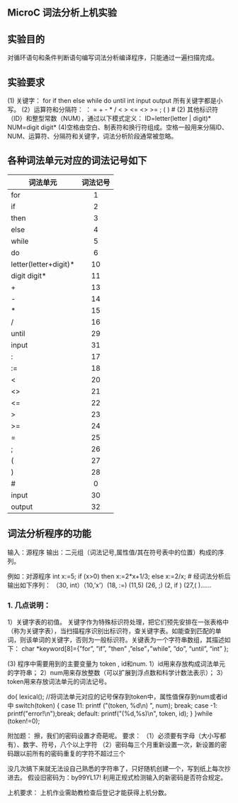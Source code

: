 ## MicroC 词法分析上机实验

## 实验目的

对循环语句和条件判断语句编写词法分析编译程序，只能通过一遍扫描完成。 

## 实验要求

(1)	关键字：
for    if    then  else  while    do    until    int    input    output
所有关键字都是小写。
(2）运算符和分隔符：
  ：  =   +   -   *    /   <    >   <=   <>    >=    ;    (  )   #
(2)	其他标识符（ID）和整型常数（NUM），通过以下模式定义：
ID=letter(letter | digit)*
NUM=digit digit*
(4)空格由空白、制表符和换行符组成。空格一般用来分隔ID、NUM、运算符、分隔符和关键字，词法分析阶段通常被忽略。

## 各种词法单元对应的词法记号如下

| 词法单元 | 词法记号 |
| --- | :---:|
| for | 1 |
| if | 2 |
| then | 3 |
| else |4 |
| while | 5 |
| do | 6 |
| letter(letter+digit)* | 10 |
| digit digit* | 11 |
| + | 13 |
| - | 14 |
| \* | 15 |
| / | 16 |
| until | 29 |
| input | 31 |
| : | 17 |
| := | 18 |
| < | 20 |
| <> | 21 |
| <= | 22 |
| \> | 23 |
| \>= | 24 |
| = | 25 |
| ; | 26 |
| ( | 27 |
| ) | 28 |
| \# | 0 |
| input | 30 |
| output | 32 |

## 词法分析程序的功能

输入：源程序
输出：二元组（词法记号,属性值/其在符号表中的位置）构成的序列。

例如：对源程序
int x:=5;  if (x>0)  then  x:=2*x+1/3;  else  x:=2/x;  #
经词法分析后输出如下序列：
（30, int）（10,’x’）(18, :=) (11,5) (26, ;) (2, if )  (27,( )……


### 1. 几点说明：

1）关键字表的初值。
关键字作为特殊标识符处理，把它们预先安排在一张表格中（称为关键字表），当扫描程序识别出标识符，查关键字表。如能查到匹配的单词，则该单词的关键字，否则为一般标识符。关键表为一个字符串数组，其描述如下：
char *keyword[8]={”for”, ”if”, ”then” ,”else”，”while”, ”do”, “until”, “int” };

(3)	程序中需要用到的主要变量为 token , id和num.
1）id用来存放构成词法单元的字符串；
2）num用来存放整数（可以扩展到浮点数和科学计数法表示）；
3）token用来存放词法单元的词法记号。

do{ 
lexical(); //将词法单元对应的记号保存到token中，属性值保存到num或者id中
switch(token) { 
case 11: printf ("(token, %d\n) ", num); break; 
case -1: printf("error!\n");break; 
default: printf("(%d,%s)\n", token, id); 
} 
}while (token!=0); 


附加题：
擦，我们的密码设置才奇葩呢。
要求：
（1）必须要有字母（大小写都有）、数字、符号，八个以上字符
（2）密码每三个月重新设置一次，新设置的密码跟以前所有的密码重复的字符不超过三个
  
没几次搞下来就无法设自己熟悉的字符串了，只好随机创建一个，写到纸上每次抄进去。
假设旧密码为：by99YL17!
利用正规式检测输入的新密码是否符合规定。


上机要求：
上机作业需助教检查后登记才能获得上机分数。


